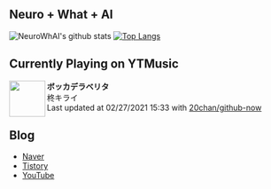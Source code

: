 ## Neuro + What + AI

![NeuroWhAI's github stats](https://github-readme-stats.vercel.app/api?username=neurowhai&count_private=true&show_icons=true)
[![Top Langs](https://github-readme-stats.vercel.app/api/top-langs/?username=neurowhai&layout=compact)](https://github.com/anuraghazra/github-readme-stats)

## Currently Playing on YTMusic

[<img align="left" height="65" src="https://lh3.googleusercontent.com/t9UQYzPLuUZQMtPuG21ka3KUH8Oj0H4s_a2kCbGRoaNlPOMR4ZXBMSTHSjC1aGuEwDSEq8c6zDa-heZY">](https://music.youtube.com/channel/UCbc2LRFRwQDa_bSCVObYFKg)

**ボッカデラベリタ**  
柊キライ  
Last updated at 02/27/2021 15:33 with [20chan/github-now](https://github.com/20chan/github-now)

## Blog

- [Naver](http://blog.naver.com/neurowhai)
- [Tistory](http://neurowhai.tistory.com/)
- [YouTube](https://www.youtube.com/channel/UCB_v1xU6laBHOeH6z4L-Mtw)
